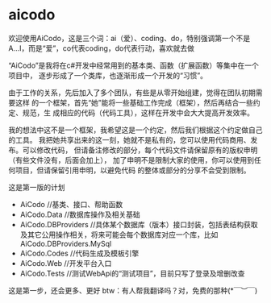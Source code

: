 # aicodo
欢迎使用AiCodo，这是三个词：ai（爱）、coding、do，特别强调第一个不是A...I，而是“爱”，co代表coding，do代表行动，喜欢就去做

“AiCodo”是我将在c#开发中经常用到的基本类、函数（扩展函数）等集中在一个项目中，
逐步形成了一个类库，也逐渐形成一个开发的“习惯”。

由于工作的关系，先后加入了多个团队，有些是从零开始组建，觉得在团队初期需要这样
的一个框架，首先“她”能将一些基础工作完成（框架），然后再结合一些约定、规范，生
成相应的代码（代码工具），这样在开发中会大大提高开发效率。

我的想法中这不是一个框架，我希望这是一个约定，然后我们根据这个约定做自己的工具。
我把她共享出来的这一刻，她就不是私有的，您可以使用代码商用、发布。可以修改代码，
但请备注修改的部分，每个代码文件请保留原有的版权申明（有些文件没有，后面会加上），
加了申明不是限制大家的使用，你可以使用到任何项目，但请保留引用申明，以避免代码
的整体或部分的分享不会受到限制。

这是第一版的计划
* AiCodo					//基类、接口、帮助函数
* AiCodo.Data				//数据库操作及相关基础
* AiCodo.DBProviders		//具体某个数据库（版本）接口封装，包括表结构获取及其它公用操作相关，将来可能会每个数据库对应一个库，比如AiCodo.DBProviders.MySql
* AiCodo.Codes			//代码生成及模板引擎
* AiCodo.Web				//开发平台入口
* AiCodo.Tests            //测试WebApi的“测试项目”，目前只写了登录及增删改查

这是第一步，还会更多、更好
btw：有人帮我翻译吗？对，免费的那种(*￣︶￣)
